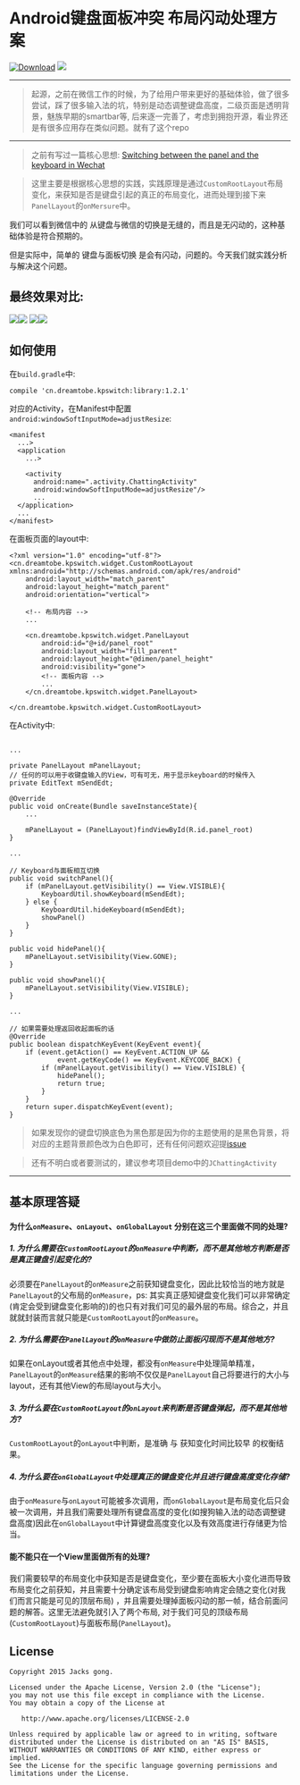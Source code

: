 # Android键盘面板冲突 布局闪动处理方案

[![Download][bintray_svg]][bintray_link]
![][license_2_svg]

---

> 起源，之前在微信工作的时候，为了给用户带来更好的基础体验，做了很多尝试，踩了很多输入法的坑，特别是动态调整键盘高度，二级页面是透明背景，魅族早期的smartbar等, 后来逐一完善了，考虑到拥抱开源，看业界还是有很多应用存在类似问题。就有了这个repo

---

> 之前有写过一篇核心思想: [Switching between the panel and the keyboard in Wechat](http://blog.dreamtobe.cn/2015/02/07/Switching-between-the-panel-and-the-keyboard/)


> 这里主要是根据核心思想的实践，实践原理是通过`CustomRootLayout`布局变化，来获知是否是键盘引起的真正的布局变化，进而处理到接下来`PanelLayout`的`onMersure`中。

我们可以看到微信中的 从键盘与微信的切换是无缝的，而且是无闪动的，这种基础体验是符合预期的。

但是实际中，简单的 键盘与面板切换 是会有闪动，问题的。今天我们就实践分析与解决这个问题。

<!--more-->
## 最终效果对比:

![][resolve_mv_gif]![][unresolve_mv_gif]
![][resolve_dynamic_mv_gif]![][unresolve_dynamic_mv_gif]


## 如何使用

在`build.gradle`中:

```
compile 'cn.dreamtobe.kpswitch:library:1.2.1'
```

对应的Activity，在Manifest中配置`android:windowSoftInputMode=adjustResize`:

```
<manifest
  ...>
  <application
    ...>

    <activity
      android:name=".activity.ChattingActivity"
      android:windowSoftInputMode=adjustResize"/>
      ...
  </application>
  ...
</manifest>
```

在面板页面的layout中:

```
<?xml version="1.0" encoding="utf-8"?>
<cn.dreamtobe.kpswitch.widget.CustomRootLayout xmlns:android="http://schemas.android.com/apk/res/android"
    android:layout_width="match_parent"
    android:layout_height="match_parent"
    android:orientation="vertical">

    <!-- 布局内容 -->
    ...

    <cn.dreamtobe.kpswitch.widget.PanelLayout
        android:id="@+id/panel_root"
        android:layout_width="fill_parent"
        android:layout_height="@dimen/panel_height"
        android:visibility="gone">
        <!-- 面板内容 -->
        ...
    </cn.dreamtobe.kpswitch.widget.PanelLayout>

</cn.dreamtobe.kpswitch.widget.CustomRootLayout>
```

在Activity中:

```

...

private PanelLayout mPanelLayout;
// 任何的可以用于收键盘输入的View，可有可无，用于显示keyboard的时候传入
private EditText mSendEdt;

@Override
public void onCreate(Bundle saveInstanceState){
    ...

    mPanelLayout = (PanelLayout)findViewById(R.id.panel_root)
}

...

// Keyboard与面板相互切换
public void switchPanel(){
    if (mPanelLayout.getVisibility() == View.VISIBLE){
        KeyboardUtil.showKeyboard(mSendEdt);
    } else {
        KeyboardUtil.hideKeyboard(mSendEdt);
        showPanel()
    }
}

public void hidePanel(){
    mPanelLayout.setVisibility(View.GONE);
}

public void showPanel(){
    mPanelLayout.setVisibility(View.VISIBLE);
}

...

// 如果需要处理返回收起面板的话
@Override
public boolean dispatchKeyEvent(KeyEvent event){
    if (event.getAction() == KeyEvent.ACTION_UP &&
            event.getKeyCode() == KeyEvent.KEYCODE_BACK) {
        if (mPanelLayout.getVisibility() == View.VISIBLE) {
            hidePanel();
            return true;
        }
    }
    return super.dispatchKeyEvent(event);
}
```

> 如果发现你的键盘切换底色为黑色那是因为你的主题使用的是黑色背景，将对应的主题背景颜色改为白色即可，还有任何问题欢迎提[issue](https://github.com/Jacksgong/JKeyboardPanelSwitch/issues/new)

> 还有不明白或者要测试的，建议参考项目demo中的`JChattingActivity`

---

## 基本原理答疑

#### 为什么`onMeasure`、`onLayout`、`onGlobalLayout` 分别在这三个里面做不同的处理?

##### 1. 为什么需要在`CustomRootLayout`的`onMeasure`中判断，而不是其他地方判断是否是真正键盘引起变化的?

 必须要在`PanelLayout`的`onMeasure`之前获知键盘变化，因此比较恰当的地方就是`PanelLayout`的父布局的`onMeasure`，ps: 其实真正感知键盘变化我们可以非常确定(肯定会受到键盘变化影响的)的也只有对我们可见的最外层的布局。综合之，并且就就封装而言就只能是`CustomRootLayout`的`onMeasure`。

##### 2. 为什么需要在`PanelLayout`的`onMeasure`中做防止面板闪现而不是其他地方?

如果在onLayout或者其他点中处理，都没有`onMeasure`中处理简单精准，`PanelLayout`的`onMeasure`结果的影响不仅仅是`PanelLayout`自己将要进行的大小与layout，还有其他View的布局layout与大小。

##### 3. 为什么要在`CustomRootLayout`的`onLayout`来判断是否键盘弹起，而不是其他地方?

`CustomRootLayout`的`onLayout`中判断，是准确 与 获知变化时间比较早 的权衡结果。

##### 4. 为什么要在`onGlobalLayout`中处理真正的键盘变化并且进行键盘高度变化存储?

由于`onMeasure`与`onLayout`可能被多次调用，而`onGlobalLayout`是布局变化后只会被一次调用，并且我们需要处理所有键盘高度的变化(如搜狗输入法的动态调整键盘高度)因此在`onGlobalLayout`中计算键盘高度变化以及有效高度进行存储更为恰当。

#### 能不能只在一个View里面做所有的处理?

我们需要较早的布局变化中获知是否是键盘变化，至少要在面板大小变化进而导致布局变化之前获知，并且需要十分确定该布局受到键盘影响肯定会随之变化(对我们而言只能是可见的顶层布局) ，并且需要处理掉面板闪动的那一帧，结合前面问题的解答。这里无法避免就引入了两个布局, 对于我们可见的顶级布局(`CustomRootLayout`)与面板布局(`PanelLayout`)。

## License

```
Copyright 2015 Jacks gong.

Licensed under the Apache License, Version 2.0 (the "License");
you may not use this file except in compliance with the License.
You may obtain a copy of the License at

   http://www.apache.org/licenses/LICENSE-2.0

Unless required by applicable law or agreed to in writing, software
distributed under the License is distributed on an "AS IS" BASIS,
WITHOUT WARRANTIES OR CONDITIONS OF ANY KIND, either express or implied.
See the License for the specific language governing permissions and
limitations under the License.
```
[license_2_svg]: https://img.shields.io/hexpm/l/plug.svg
[bintray_link]: https://bintray.com/jacksgong/maven/JKeyboardPanelSwitch/_latestVersion
[bintray_svg]: https://api.bintray.com/packages/jacksgong/maven/JKeyboardPanelSwitch/images/download.svg
[resolve_mv_gif]: https://raw.githubusercontent.com/Jacksgong/JKeybordPanelSwitch/master/img/resolve_mv.gif
[unresolve_mv_gif]: https://raw.githubusercontent.com/Jacksgong/JKeybordPanelSwitch/master/img/unresolve_mv.gif
[resolve_dynamic_mv_gif]: https://raw.githubusercontent.com/Jacksgong/JKeybordPanelSwitch/master/img/resolve_dynamic_mv.gif
[unresolve_dynamic_mv_gif]: https://raw.githubusercontent.com/Jacksgong/JKeybordPanelSwitch/master/img/unresolve_dynamic_mv.gif
